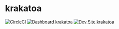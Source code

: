 # krakatoa

[![CircleCI](https://circleci.com/gh/sewmyheadon/krakatoa.svg?style=shield)](https://circleci.com/gh/sewmyheadon/krakatoa)
[![Dashboard krakatoa](https://img.shields.io/badge/dashboard-krakatoa-yellow.svg)](https://dashboard.pantheon.io/sites/cf8cb434-5f11-43f5-a06e-33eca5bc3678#dev/code)
[![Dev Site krakatoa](https://img.shields.io/badge/site-krakatoa-blue.svg)](http://dev-krakatoa.pantheonsite.io/)